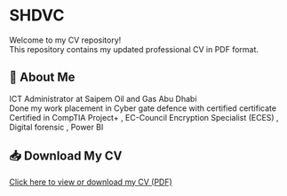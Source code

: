 # SHDVC
Welcome to my CV repository!  
This repository contains my updated professional CV in PDF format. 

## 📄 About Me

ICT Administrator at Saipem Oil and Gas Abu Dhabi  
Done my work placement in Cyber gate defence with certified certificate 
Certified in CompTIA Project+ ,  EC-Council Encryption Specialist (ECES) , Digital forensic , Power BI 

## 📥 Download My CV
[Click here to view or download my CV (PDF)](CVSHD.pdf)
